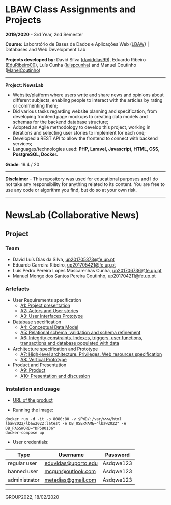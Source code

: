 # LBAW Class Assignments and Projects

**2019/2020** - 3rd Year, 2nd Semester

**Course:** Laboratório de Bases de Dados e Aplicações Web ([LBAW](https://sigarra.up.pt/feup/pt/ucurr_geral.ficha_uc_view?pv_ocorrencia_id=436452)) | Databases and Web Development Lab

**Projects developed by:** David Silva ([daviddias99](https://github.com/daviddias99)), Eduardo Ribeiro ([EduRibeiro00](https://github.com/EduRibeiro00)), Luís Cunha ([luispcunha](https://github.com/luispcunha)) and Manuel Coutinho ([ManelCoutinho](https://github.com/ManelCoutinho))

---

**Project: NewsLab**

* Website/platform where users write and share news and opinions about different subjects, enabling people to interact with the articles by rating or commenting them;
* Did various tasks regarding website planning and specification, from developing frontend page mockups to creating data models and schemas for the backend database structure;
* Adopted an Agile methodology to develop this project, working in iterations and selecting user stories to implement for each one;
* Developed a REST API to allow the frontend to connect with backend services;
* Languages/technologies used: **PHP, Laravel, Javascript, HTML, CSS, PostgreSQL, Docker.**

**Grade**: 19.4 / 20

---

**Disclaimer** - This repository was used for educational purposes and I do not take any responsibility for anything related to its content. You are free to use any code or algorithm you find, but do so at your own risk.

---

# NewsLab (Collaborative News)

## Project

### Team

* David Luís Dias da Silva, up201705373@fe.up.pt
* Eduardo Carreira Ribeiro, up201705421@fe.up.pt
* Luís Pedro Pereira Lopes Mascarenhas Cunha, up201706736@fe.up.pt
* Manuel Monge dos Santos Pereira Coutinho, up201704211@fe.up.pt

### Artefacts

* User Requirements specification
  * [A1: Project presentation](./wikis/a1.md)
  * [A2: Actors and User stories](./wikis/a2.md)
  * [A3: User Interfaces Prototype](./wikis/a3.md)
* Database specification
  * [A4: Conceptual Data Model](./wikis/a4.md)
  * [A5: Relational schema, validation and schema refinement](./wikis/a5.md)
  * [A6: Integrity constraints. Indexes, triggers, user functions, transactions and database populated with data](./wikis/a6.md)
* Architecture specification and Prototype
  * [A7: High-level architecture. Privileges. Web resources specification](./wikis/a7.md)
  * [A8: Vertical Prototype](./wikis/a8.md)
* Product and Presentation
  * [A9: Product](./wikis/a9.md)
  * [A10: Presentation and discussion](./wikis/a10.md)

### Instalation and usage

* [URL of the product](http://lbaw2022.lbaw-prod.fe.up.pt/)
  
* Running the image:

```
docker run -d -it -p 8080:80 -v $PWD/:/var/www/html lbaw2022/lbaw2022:latest -e DB_USERNAME="lbaw2022" -e DB_PASSWORD="DP580136" 
docker-compose up
```

  
* User credentials:

| Type          | Username  | Password |
| ------------- | --------- | -------- |
| regular user  | eduvidas@uporto.edu    | Asdqwe123 |
| banned user   | mcgun@outlook.com    | Asdqwe123 |
| administrator | metadias@gmail.com    | Asdqwe123 |

***
GROUP2022, 18/02/2020


